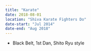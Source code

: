 ```yaml
---
title: "Karate"
date: 2018-08-01
location: "Shiva Karate Fighters Do"
date-start: "Jul 2014"
date-end: "Aug 2018"
---
```


* Black Belt, 1st Dan, Shito Ryu style